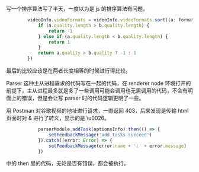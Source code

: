 写一个排序算法写了半天，一度以为是 js 的排序算法有问题，

```typescript
        videoInfo.videoFormats = videoInfo.videoFormats.sort((a: FormatInfo, b: FormatInfo) => {
            if (a.quality.length > b.quality.length) {
                return -1
            } else if (a.quality.length < b.quality.length) {
                return 1
            }
            return a.quality > b.quality ? -1 : 1
        })
```

最后的比较应该是在两者长度相等的时候进行得比较。

Parser 这种主从进程需求的代码写在一起的代码，在 renderer node 环境打开的前提下，主从进程最多就是多了一些调用可能会调用也无需调用的代码，不会有明面上的错误，但是会让写 parser 时的代码逻辑更明了一些。

用 Postman 对谷歌视频的地址进行请求，一直返回 403，后来发现是传输 html 页面时对 & 进行了转义，显示的是 \u0026。

```Typescript
            parserModule.addTask(optionsInfo).then(() => {
                setFeedbackMessage('add tasks succeed')
            }).catch((error: Error) => {
                setFeedbackMessage(error.name + ':' + error.message)
            })
```

中的 then 里的代码，无论是否有错误，都会被执行。